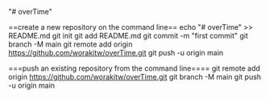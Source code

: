 "# overTime" 

==create a new repository on the command line==
echo "# overTime" >> README.md
git init
git add README.md
git commit -m "first commit"
git branch -M main
git remote add origin https://github.com/worakitw/overTime.git
git push -u origin main

===push an existing repository from the command line====
git remote add origin https://github.com/worakitw/overTime.git
git branch -M main
git push -u origin main